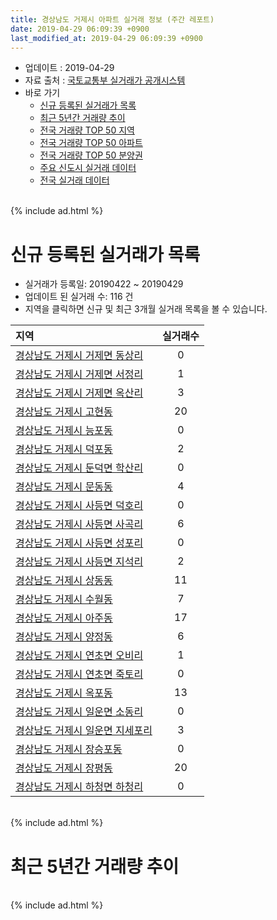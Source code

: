 ```yaml
---
title: 경상남도 거제시 아파트 실거래 정보 (주간 레포트)
date: 2019-04-29 06:09:39 +0900
last_modified_at: 2019-04-29 06:09:39 +0900
---
```


* 업데이트 : 2019-04-29
* 자료 출처 : [국토교통부 실거래가 공개시스템](http://rt.molit.go.kr)
* 바로 가기
    * [신규 등록된 실거래가 목록](#신규-등록된-실거래가-목록)
    * [최근 5년간 거래량 추이](#최근-5년간-거래량-추이)
    * [전국 거래량 TOP 50 지역](https://inasie.github.io/apt-trade-info/최근-3개월-전국에서-가장-거래가-많이-발생한-지역)
    * [전국 거래량 TOP 50 아파트](https://inasie.github.io/apt-trade-info/최근-3개월-전국에서-가장-거래가-많이-발생한-아파트)
    * [전국 거래량 TOP 50 분양권](https://inasie.github.io/apt-trade-info/최근-3개월-전국에서-가장-거래가-많이-발생한-분양권)
    * [주요 신도시 실거래 데이터](https://inasie.github.io/apt-trade-info/주요-신도시)
    * [전국 실거래 데이터](https://inasie.github.io/apt-trade-info/전국)

<br>
{% include ad.html %}
<br>

# 신규 등록된 실거래가 목록
* 실거래가 등록일: 20190422 ~ 20190429
* 업데이트 된 실거래 수: 116 건
* 지역을 클릭하면 신규 및 최근 3개월 실거래 목록을 볼 수 있습니다.


|지역|실거래수|
|:---|:---:|
|[경상남도 거제시 거제면 동상리](https://inasie.github.io/apt-trade-info/경상남도-거제시-거제면-동상리)|0|
|[경상남도 거제시 거제면 서정리](https://inasie.github.io/apt-trade-info/경상남도-거제시-거제면-서정리)|1|
|[경상남도 거제시 거제면 옥산리](https://inasie.github.io/apt-trade-info/경상남도-거제시-거제면-옥산리)|3|
|[경상남도 거제시 고현동](https://inasie.github.io/apt-trade-info/경상남도-거제시-고현동)|20|
|[경상남도 거제시 능포동](https://inasie.github.io/apt-trade-info/경상남도-거제시-능포동)|0|
|[경상남도 거제시 덕포동](https://inasie.github.io/apt-trade-info/경상남도-거제시-덕포동)|2|
|[경상남도 거제시 둔덕면 학산리](https://inasie.github.io/apt-trade-info/경상남도-거제시-둔덕면-학산리)|0|
|[경상남도 거제시 문동동](https://inasie.github.io/apt-trade-info/경상남도-거제시-문동동)|4|
|[경상남도 거제시 사등면 덕호리](https://inasie.github.io/apt-trade-info/경상남도-거제시-사등면-덕호리)|0|
|[경상남도 거제시 사등면 사곡리](https://inasie.github.io/apt-trade-info/경상남도-거제시-사등면-사곡리)|6|
|[경상남도 거제시 사등면 성포리](https://inasie.github.io/apt-trade-info/경상남도-거제시-사등면-성포리)|0|
|[경상남도 거제시 사등면 지석리](https://inasie.github.io/apt-trade-info/경상남도-거제시-사등면-지석리)|2|
|[경상남도 거제시 상동동](https://inasie.github.io/apt-trade-info/경상남도-거제시-상동동)|11|
|[경상남도 거제시 수월동](https://inasie.github.io/apt-trade-info/경상남도-거제시-수월동)|7|
|[경상남도 거제시 아주동](https://inasie.github.io/apt-trade-info/경상남도-거제시-아주동)|17|
|[경상남도 거제시 양정동](https://inasie.github.io/apt-trade-info/경상남도-거제시-양정동)|6|
|[경상남도 거제시 연초면 오비리](https://inasie.github.io/apt-trade-info/경상남도-거제시-연초면-오비리)|1|
|[경상남도 거제시 연초면 죽토리](https://inasie.github.io/apt-trade-info/경상남도-거제시-연초면-죽토리)|0|
|[경상남도 거제시 옥포동](https://inasie.github.io/apt-trade-info/경상남도-거제시-옥포동)|13|
|[경상남도 거제시 일운면 소동리](https://inasie.github.io/apt-trade-info/경상남도-거제시-일운면-소동리)|0|
|[경상남도 거제시 일운면 지세포리](https://inasie.github.io/apt-trade-info/경상남도-거제시-일운면-지세포리)|3|
|[경상남도 거제시 장승포동](https://inasie.github.io/apt-trade-info/경상남도-거제시-장승포동)|0|
|[경상남도 거제시 장평동](https://inasie.github.io/apt-trade-info/경상남도-거제시-장평동)|20|
|[경상남도 거제시 하청면 하청리](https://inasie.github.io/apt-trade-info/경상남도-거제시-하청면-하청리)|0|


<br>
{% include ad.html %}
<br>

# 최근 5년간 거래량 추이


<div style="width:100%;">
    <canvas id="deal_progress" height="200"></canvas>
</div>

<script>
new Chart(document.getElementById("deal_progress"), {
    type: 'line',
    data: {
        labels: ['201404','201405','201406','201407','201408','201409','201410','201411','201412','201501','201502','201503','201504','201505','201506','201507','201508','201509','201510','201511','201512','201601','201602','201603','201604','201605','201606','201607','201608','201609','201610','201611','201612','201701','201702','201703','201704','201705','201706','201707','201708','201709','201710','201711','201712','201801','201802','201803','201804','201805','201806','201807','201808','201809','201810','201811','201812','201901','201902','201903','201904'],
        datasets: [{
            label: '매매',
            pointRadius: 1,
            data: [364, 368, 354, 378, 382, 379, 374, 293, 323, 379, 290, 431, 390, 266, 295, 246, 221, 246, 300, 270, 239, 255, 210, 368, 248, 125, 151, 132, 238, 208, 246, 224, 179, 186, 239, 284, 186, 214, 244, 238, 186, 155, 160, 212, 200, 221, 235, 308, 280, 352, 233, 209, 173, 180, 278, 328, 251, 240, 304, 316, 99],
            borderColor: "rgba(255, 201, 14, 1)",
            backgroundColor: "rgba(255, 201, 14, 0.5)",
            fill: false,
            lineTension: 0
        },{
            label: '전월세',
            pointRadius: 1,
            data: [92, 98, 87, 160, 126, 146, 149, 134, 148, 240, 181, 271, 233, 186, 157, 185, 117, 165, 173, 148, 157, 253, 175, 198, 170, 160, 162, 260, 230, 224, 256, 218, 215, 228, 282, 281, 267, 244, 227, 251, 222, 207, 203, 254, 254, 302, 282, 277, 281, 280, 271, 249, 251, 238, 260, 233, 209, 312, 284, 220, 110],
            borderColor: "rgba(0, 141, 185, 1)",
            backgroundColor: "rgba(0, 141, 185, 0.5)",
            fill: false,
            lineTension: 0
        }
        ]
    },
    options: {
        responsive: true,
        title: {
            display: false
        },
        tooltips: {
            mode: 'index',
            intersect: false
        },
        hover: {
            mode: 'nearest',
            intersect: true
        },
        scales: {
            xAxes: [{
                display: true,
                scaleLabel: {
                    display: true,
                    labelString: '년/월'
                }
            }],
            yAxes: [{
                display: true,
                ticks: {
                    suggestedMin: 0,
                },
                scaleLabel: {
                    display: true,
                    labelString: '실거래 수'
                }
            }]
        }
    }
});

</script>


<br>
{% include ad.html %}
<br>

